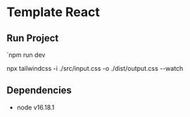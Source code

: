 # Template React

## Run Project

`npm run dev

npx tailwindcss -i ./src/input.css -o ./dist/output.css --watch 

## Dependencies

- node v16.18.1
